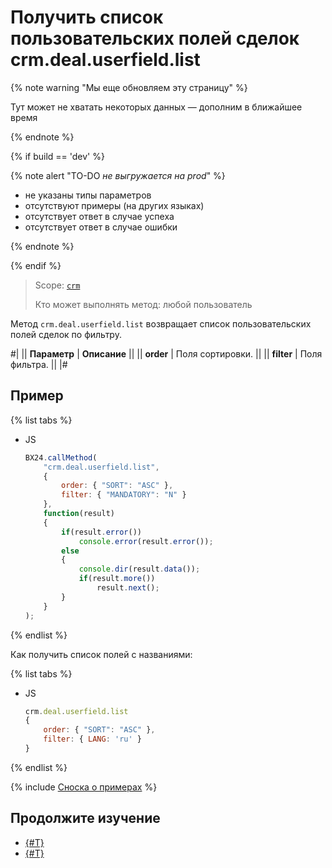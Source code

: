 # Получить список пользовательских полей сделок crm.deal.userfield.list

{% note warning "Мы еще обновляем эту страницу" %}

Тут может не хватать некоторых данных — дополним в ближайшее время

{% endnote %}

{% if build == 'dev' %}

{% note alert "TO-DO _не выгружается на prod_" %}

- не указаны типы параметров
- отсутствуют примеры (на других языках)
- отсутствует ответ в случае успеха
- отсутствует ответ в случае ошибки

{% endnote %}

{% endif %}

> Scope: [`crm`](../../../scopes/permissions.md)
>
> Кто может выполнять метод: любой пользователь

Метод `crm.deal.userfield.list` возвращает список пользовательских полей сделок по фильтру.

#|
|| **Параметр** | **Описание** ||
|| **order** | Поля сортировки. ||
|| **filter** | Поля фильтра. ||
|#

## Пример

{% list tabs %}

- JS

    ```js
    BX24.callMethod(
        "crm.deal.userfield.list",
        {
            order: { "SORT": "ASC" },
            filter: { "MANDATORY": "N" }
        },
        function(result)
        {
            if(result.error())
                console.error(result.error());
            else
            {
                console.dir(result.data());
                if(result.more())
                    result.next();
            }
        }
    );
    ```

{% endlist %}

Как получить список полей с названиями:

{% list tabs %}

- JS

    ```js
    crm.deal.userfield.list
    {
        order: { "SORT": "ASC" },
        filter: { LANG: 'ru' }
    }
    ```

{% endlist %}

{% include [Сноска о примерах](../../../../_includes/examples.md) %}

## Продолжите изучение

- [{#T}](../../../../tutorials/crm/how-to-add-crm-objects/how-to-add-precision-to-user-field.md)
- [{#T}](../../../../tutorials/crm/how-to-edit-crm-objects/how-to-add-paid-date-to-deal.md)